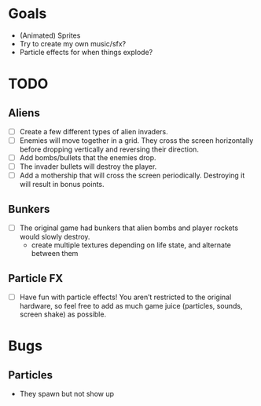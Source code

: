 # Goals
- (Animated) Sprites
- Try to create my own music/sfx?
- Particle effects for when things explode?

# TODO
## Aliens
- [ ] Create a few different types of alien invaders.
- [ ] Enemies will move together in a grid. They cross the screen horizontally before dropping vertically and reversing their direction.
- [ ] Add bombs/bullets that the enemies drop. 
- [ ] The invader bullets will destroy the player.
- [ ] Add a mothership that will cross the screen periodically. Destroying it will result in bonus points.

## Bunkers
- [ ] The original game had bunkers that alien bombs and player rockets would slowly destroy.
    - create multiple textures depending on life state, and alternate between them

## Particle FX
- [ ] Have fun with particle effects! You aren’t restricted to the original hardware, so feel free to add as much game juice (particles, sounds, screen shake) as possible.

# Bugs
## Particles 
- They spawn but not show up
